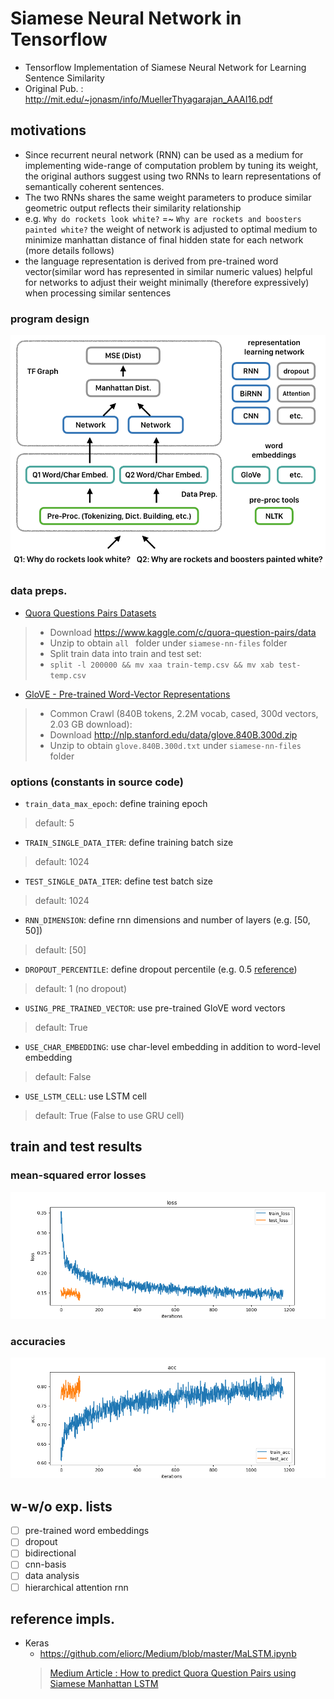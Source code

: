 # Siamese Neural Network in Tensorflow
- Tensorflow Implementation of Siamese Neural Network for Learning Sentence Similarity
- Original Pub. : http://mit.edu/~jonasm/info/MuellerThyagarajan_AAAI16.pdf

## motivations

- Since recurrent neural network (RNN) can be used as a medium for implementing wide-range of computation problem by tuning its weight, the original authors suggest using two RNNs to learn representations of semantically coherent sentences.
- The two RNNs shares the same weight parameters to produce similar geometric output reflects their similarity relationship
- e.g. `Why do rockets look white?` =~ `Why are rockets and boosters painted white?` the weight of network is adjusted to optimal medium to minimize manhattan distance of final hidden state for each network (more details follows)
- the language representation is derived from pre-trained word vector(similar word has represented in similar numeric values) helpful for networks to adjust their weight minimally (therefore expressively) when processing similar sentences

### program design
![Program Design](docs/diagram.png)

### data preps.
- [Quora Questions Pairs Datasets](https://www.kaggle.com/c/quora-question-pairs/)
> - Download https://www.kaggle.com/c/quora-question-pairs/data
> - Unzip to obtain `all ` folder under `siamese-nn-files` folder
> - Split train data into train and test set:
> - `split -l 200000 && mv xaa train-temp.csv && mv xab test-temp.csv`

- [GloVE - Pre-trained Word-Vector Representations](https://nlp.stanford.edu/projects/glove/)
> - Common Crawl (840B tokens, 2.2M vocab, cased, 300d vectors, 2.03 GB download):
> - Download http://nlp.stanford.edu/data/glove.840B.300d.zip
> - Unzip to obtain `glove.840B.300d.txt` under `siamese-nn-files` folder

### options (constants in source code)
- `train_data_max_epoch`: define training epoch
> default: 5
- `TRAIN_SINGLE_DATA_ITER`: define training batch size
> default: 1024
- `TEST_SINGLE_DATA_ITER`: define test batch size
> default: 1024
- `RNN_DIMENSION`: define rnn dimensions and number of layers (e.g. [50, 50])
> default: [50]
- `DROPOUT_PERCENTILE`: define dropout percentile (e.g. 0.5 [reference](https://www.tensorflow.org/api_docs/python/tf/nn/rnn_cell/DropoutWrapper))
> default: 1 (no dropout)
- `USING_PRE_TRAINED_VECTOR`: use pre-trained GloVE word vectors
> default: True
- `USE_CHAR_EMBEDDING`: use char-level embedding in addition to word-level embedding
> default: False
- `USE_LSTM_CELL`: use LSTM cell
> default: True (False to use GRU cell)

## train and test results

### mean-squared error losses
![MSE Losses](docs/loss.png)


### accuracies
![Accuracies](docs/acc.png)


## w-w/o exp. lists
- [ ] pre-trained word embeddings
- [ ] dropout
- [ ] bidirectional
- [ ] cnn-basis
- [ ] data analysis
- [ ] hierarchical attention rnn

## reference impls.
- Keras
  - https://github.com/eliorc/Medium/blob/master/MaLSTM.ipynb
  > [Medium Article : How to predict Quora Question Pairs using Siamese Manhattan LSTM](https://medium.com/mlreview/implementing-malstm-on-kaggles-quora-question-pairs-competition-8b31b0b16a07)
